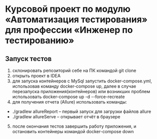 # Курсовой проект по модулю «Автоматизация тестирования» для профессии «Инженер по тестированию»

## Запуск тестов
1. склонировать репозиторий себе на ПК командой git clone
2. открыть проект в IDEA 
3. для запуска контейнеров с MySql запустить docker-compose.yml, использовав команду docker-compose up, далее в случае перезапуска приложения(контейнеров) или возникших проблем использовать docker-compose up -d --force-recreate
4. для получения отчета (Allure) использовать команды:
- ./gradlew allureReport – первый запуск для загрузки файлов allure
- ./gradlew allureServe – открывает отчёт в браузере
5. после окончания тестов завершить работу приложения, и остановить контейнеры командой docker-compose down